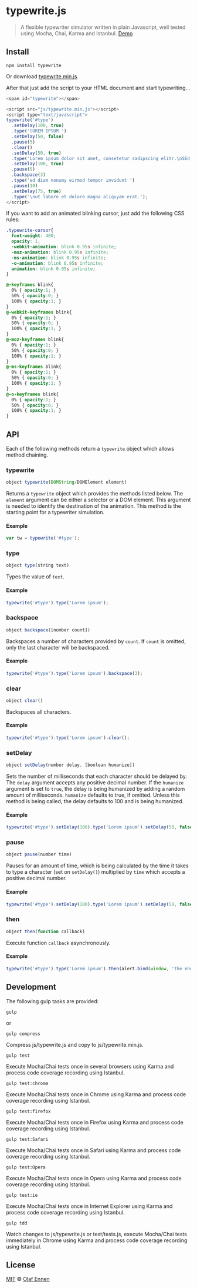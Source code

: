 # typewrite.js

> A flexible typewriter simulator written in plain Javascript, well tested using Mocha, Chai, Karma and Istanbul. [Demo](http://www.olaf-ennen.de/typewrite)

## Install

```
npm install typewrite
```

Or download [typewrite.min.js](https://cdn.rawgit.com/yobacca/typewrite/master/js/typewrite.min.js).

After that just add the script to your HTML document and start typewriting...

```javascript
<span id="typewrite"></span>

<script src="js/typewrite.min.js"></script>
<script type="text/javascript">
typewrite('#type')
  .setDelay(100, true)
  .type('lOREM IPSUM ')
  .setDelay(50, false)
  .pause(5)
  .clear()
  .setDelay(50, true)
  .type('Lorem ipsum dolor sit amet, consetetur sadipscing elitr.\nSEd ')
  .setDelay(100, true)
  .pause(5)
  .backspace(3)
  .type('ed diam nonumy eirmod tempor invidunt ')
  .pause(10)
  .setDelay(75, true)
  .type('\nut labore et dolore magna aliquyam erat.');
</script>
```

If you want to add an animated blinking cursor, just add the following CSS rules:

```css
.typewrite-cursor{
  font-weight: 400;
  opacity: 1;
  -webkit-animation: blink 0.95s infinite;
  -moz-animation: blink 0.95s infinite;
  -ms-animation: blink 0.95s infinite;
  -o-animation: blink 0.95s infinite;
  animation: blink 0.95s infinite;
}

@-keyframes blink{
  0% { opacity:1; }
  50% { opacity:0; }
  100% { opacity:1; }
}
@-webkit-keyframes blink{
  0% { opacity:1; }
  50% { opacity:0; }
  100% { opacity:1; }
}
@-moz-keyframes blink{
  0% { opacity:1; }
  50% { opacity:0; }
  100% { opacity:1; }
}
@-ms-keyframes blink{
  0% { opacity:1; }
  50% { opacity:0; }
  100% { opacity:1; }
}
@-o-keyframes blink{
  0% { opacity:1; }
  50% { opacity:0; }
  100% { opacity:1; }
}
```

## API

Each of the following methods return a `typewrite` object which allows method chaining.

### typewrite

```javascript
object typewrite(DOMString/DOMElement element)
```

Returns a `typewrite` object which provides the methods listed below. The `element` argument can be either a selector or a DOM element. This argument is needed to identify the destination of the animation. This method is the starting point for a typewriter simulation.

#### Example

```javascript
var tw = typewrite('#type');
```

### type

```javascript
object type(string text)
```

Types the value of `text`.

#### Example

```javascript
typewrite('#type').type('Lorem ipsum');
```

### backspace

```javascript
object backspace([number count])
```

Backspaces a number of characters provided by `count`. If `count` is omitted, only the last character will be backspaced.

#### Example

```javascript
typewrite('#type').type('Lorem ipsum').backspace(3);
```

### clear

```javascript
object clear()
```

Backspaces all characters.

#### Example

```javascript
typewrite('#type').type('Lorem ipsum').clear();
```

### setDelay

```javascript
object setDelay(number delay, [boolean humanize])
```

Sets the number of milliseconds that each character should be delayed by. The `delay` argument accepts any positive decimal number. If the `humanize` argument is set to `true`, the delay is being humanized by adding a random amount of milliseconds. `humanize` defaults to true, if omitted.
Unless this method is being called, the delay defaults to 100 and is being humanized.

#### Example

```javascript
typewrite('#type').setDelay(100).type('Lorem ipsum').setDelay(50, false).clear();
```

### pause

```javascript
object pause(number time)
```

Pauses for an amount of time, which is being calculated by the time it takes to type a character (set on `setDelay()`) multiplied by `time` which accepts a positive decimal number.

#### Example

```javascript
typewrite('#type').setDelay(100).type('Lorem ipsum').setDelay(50, false).clear();
```

### then

```javascript
object then(function callback)
```

Execute function `callback` asynchronously.

#### Example

```javascript
typewrite('#type').type('Lorem ipsum').then(alert.bind(window, 'The end.'));
```

## Development

The following gulp tasks are provided:

```
gulp
```
or
```
gulp compress
```

Compress js/typewrite.js and copy to js/typewrite.min.js.


```
gulp test
```

Execute Mocha/Chai tests once in several browsers using Karma and process code coverage recording using Istanbul.


```
gulp test:chrome
```

Execute Mocha/Chai tests once in Chrome using Karma and process code coverage recording using Istanbul.


```
gulp test:firefox
```

Execute Mocha/Chai tests once in Firefox using Karma and process code coverage recording using Istanbul.


```
gulp test:Safari
```

Execute Mocha/Chai tests once in Safari using Karma and process code coverage recording using Istanbul.


```
gulp test:Opera
```

Execute Mocha/Chai tests once in Opera using Karma and process code coverage recording using Istanbul.


```
gulp test:ie
```

Execute Mocha/Chai tests once in Internet Explorer using Karma and process code coverage recording using Istanbul.


```
gulp tdd
```

Watch changes to js/typewrite.js or test/tests.js, execute Mocha/Chai tests immediately in Chrome using Karma and process code coverage recording using Istanbul.


## License

[MIT](LICENSE.md) © [Olaf Ennen](https://github.com/yobacca)
